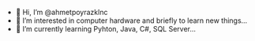 - 👋 Hi, I’m @ahmetpoyrazklnc
- 👀 I’m interested in computer hardware and briefly to learn new things...
- 🌱 I’m currently learning Pyhton, Java, C#, SQL Server...


<!---
ahmetpoyrazklnc/ahmetpoyrazklnc is a ✨ special ✨ repository because its `README.md` (this file) appears on your GitHub profile.
You can click the Preview link to take a look at your changes.
--->
